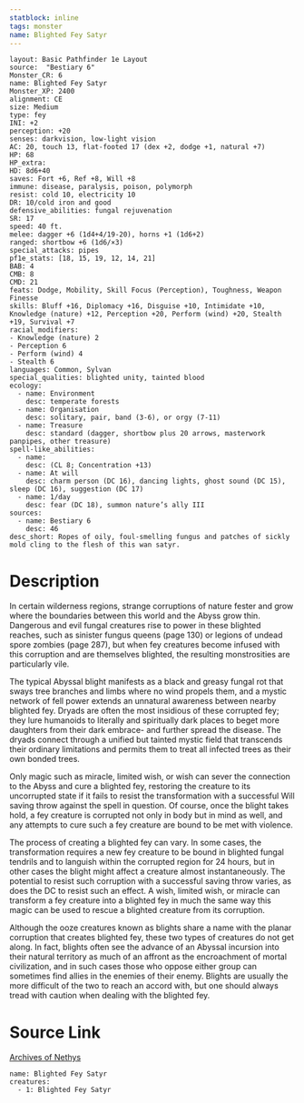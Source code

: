 ```yaml
---
statblock: inline
tags: monster
name: Blighted Fey Satyr
---
```

```statblock
layout: Basic Pathfinder 1e Layout
source:  "Bestiary 6"
Monster_CR: 6
name: Blighted Fey Satyr
Monster_XP: 2400
alignment: CE
size: Medium
type: fey
INI: +2
perception: +20
senses: darkvision, low-light vision
AC: 20, touch 13, flat-footed 17 (dex +2, dodge +1, natural +7)
HP: 68
HP_extra: 
HD: 8d6+40
saves: Fort +6, Ref +8, Will +8
immune: disease, paralysis, poison, polymorph
resist: cold 10, electricity 10
DR: 10/cold iron and good
defensive_abilities: fungal rejuvenation
SR: 17
speed: 40 ft.
melee: dagger +6 (1d4+4/19-20), horns +1 (1d6+2)
ranged: shortbow +6 (1d6/×3)
special_attacks: pipes
pf1e_stats: [18, 15, 19, 12, 14, 21]
BAB: 4
CMB: 8
CMD: 21
feats: Dodge, Mobility, Skill Focus (Perception), Toughness, Weapon Finesse
skills: Bluff +16, Diplomacy +16, Disguise +10, Intimidate +10, Knowledge (nature) +12, Perception +20, Perform (wind) +20, Stealth +19, Survival +7
racial_modifiers:
- Knowledge (nature) 2
- Perception 6
- Perform (wind) 4
- Stealth 6
languages: Common, Sylvan
special_qualities: blighted unity, tainted blood
ecology:
  - name: Environment
    desc: temperate forests
  - name: Organisation
    desc: solitary, pair, band (3-6), or orgy (7-11)
  - name: Treasure
    desc: standard (dagger, shortbow plus 20 arrows, masterwork panpipes, other treasure)
spell-like_abilities:
  - name:
    desc: (CL 8; Concentration +13)
  - name: At will
    desc: charm person (DC 16), dancing lights, ghost sound (DC 15), sleep (DC 16), suggestion (DC 17)
  - name: 1/day
    desc: fear (DC 18), summon nature’s ally III
sources:
  - name: Bestiary 6
    desc: 46
desc_short: Ropes of oily, foul-smelling fungus and patches of sickly mold cling to the flesh of this wan satyr.
```
# Description
In certain wilderness regions, strange corruptions of nature fester and grow where the boundaries between this world and the Abyss grow thin. Dangerous and evil fungal creatures rise to power in these blighted reaches, such as sinister fungus queens (page 130) or legions of undead spore zombies (page 287), but when fey creatures become infused with this corruption and are themselves blighted, the resulting monstrosities are particularly vile. 

The typical Abyssal blight manifests as a black and greasy fungal rot that sways tree branches and limbs where no wind propels them, and a mystic network of fell power extends an unnatural awareness between nearby blighted fey. Dryads are often the most insidious of these corrupted fey; they lure humanoids to literally and spiritually dark places to beget more daughters from their dark embrace- and further spread the disease. The dryads connect through a unified but tainted mystic field that transcends their ordinary limitations and permits them to treat all infected trees as their own bonded trees. 

Only magic such as miracle, limited wish, or wish can sever the connection to the Abyss and cure a blighted fey, restoring the creature to its uncorrupted state if it fails to resist the transformation with a successful Will saving throw against the spell in question. Of course, once the blight takes hold, a fey creature is corrupted not only in body but in mind as well, and any attempts to cure such a fey creature are bound to be met with violence. 

The process of creating a blighted fey can vary. In some cases, the transformation requires a new fey creature to be bound in blighted fungal tendrils and to languish within the corrupted region for 24 hours, but in other cases the blight might affect a creature almost instantaneously. The potential to resist such corruption with a successful saving throw varies, as does the DC to resist such an effect. A wish, limited wish, or miracle can transform a fey creature into a blighted fey in much the same way this magic can be used to rescue a blighted creature from its corruption. 
 
Although the ooze creatures known as blights share a name with the planar corruption that creates blighted fey, these two types of creatures do not get along. In fact, blights often see the advance of an Abyssal incursion into their natural territory as much of an affront as the encroachment of mortal civilization, and in such cases those who oppose either group can sometimes find allies in the enemies of their enemy. Blights are usually the more difficult of the two to reach an accord with, but one should always tread with caution when dealing with the blighted fey.
# Source Link
[Archives of Nethys](https://aonprd.com/MonsterDisplay.aspx?ItemName=Blighted%20Fey%20Satyr)
```encounter-table
name: Blighted Fey Satyr
creatures:
  - 1: Blighted Fey Satyr
```
